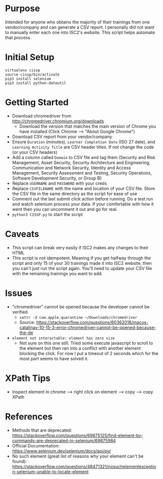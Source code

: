 # Purpose
Intended for anyone who obtains the majority of their trainings from one vendor/company and can generate a CSV report. I personally did not want to manually enter each one into ISC2's website. This script helps automate that process.

# Initial Setup
```
virtualenv cissp
source cissp/bin/activate
pip3 install selenium
pip3 install python-dateutil
```

# Getting Started
- Download chromedriver from  http://chromedriver.chromium.org/downloads
  - Download the version that matches the main version of Chrome you have installed (Click Chrome --> "About Google Chrome")
- Download CSV report from your vendor/company
- Ensure `Duration` (minutes), `Learner Completion Date` (ISO 27 date), and `Learning Activity Title` are CSV header titles. If not change the code (or your CSV headers)
- Add a column called `Domain` to CSV file and tag them (Security and Risk Management, Asset Security, Security Architecture and Engineering, Communication and Network Security, Identity and Access Management, Security Assessment and Testing, Security Operations, Software Development Security, or Group B)
- Replace `USERNAME` and `PASSWORD` with your creds
- Replace `CSVFILENAME` with the name and location of your CSV file. Store the CSV file in the same directory as the script for ease of use
- Comment out the last submit click action before running. Do a test run and watch selenium process your data. If your comfortable with how it went then you can uncomment it out and go for real.
- `python3 CISSP.py` to start the script

# Caveats
- This script can break very easily if ISC2 makes any changes to their HTML
- This script is not idempotent. Meaning if you get halfway through the script and only 15 of your 30 trainings made it into ISC2 website, then you can't just run the script again. You'll need to update your CSV file with the remaining trainings you want to add.

# Issues
- "chromedriver” cannot be opened because the developer cannot be verified.
  - `xattr -d com.apple.quarantine ~/Downloads/chromedriver`
  - Source: https://stackoverflow.com/questions/60362018/macos-catalinav-10-15-3-error-chromedriver-cannot-be-opened-because-the-de
- `element not interactable: element has zero size`
  - Not sure on this one still. Tried some execute javascript to scroll to the element but then ran into a conflict with another element blocking the click. For now I put a timeout of 2 seconds which for the most part seems to have solved it.

# XPath Tips
- Inspect element in chrome --> right click on element --> copy --> copy XPath 

# References
- Methods that are deprecated: https://stackoverflow.com/questions/69875125/find-element-by-commands-are-deprecated-in-selenium/69875984
- Official Documentation: https://www.selenium.dev/selenium/docs/api/py/
- No such element (great list of reasons why your element can't be found): https://stackoverflow.com/questions/48471321/nosuchelementexception-selenium-unable-to-locate-element
